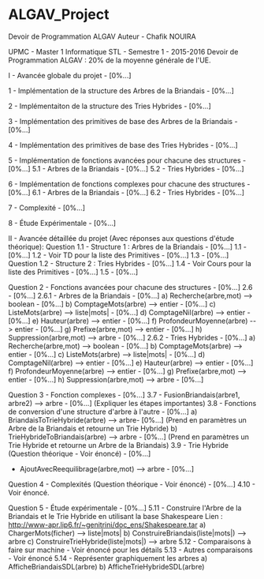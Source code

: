 # ALGAV_Project
Devoir de Programmation ALGAV
Auteur - Chafik NOUIRA

UPMC - Master 1 Informatique STL - Semestre 1 - 2015-2016
Devoir de Programmation ALGAV : 20% de la moyenne générale de l'UE.

I - Avancée globale du projet - [0%...]

1 - Implémentation de la structure des Arbres de la Briandais - [0%...]

2 - Implémentaiton de la structure des Tries Hybrides - [0%...]

3 - Implémentation des primitives de base des Arbres de la Briandais - [0%...]

4 - Implémentation des primitives de base des Tries Hybrides - [0%...]

5 - Implémentation de fonctions avancées pour chacune des structures - [0%...]
    5.1 - Arbres de la Briandais - [0%...]
    5.2 - Tries Hybrides - [0%...]
    
6 - Implémentation de fonctions complexes pour chacune des structures - [0%...]
    6.1 - Arbres de la Briandais - [0%...]
    6.2 - Tries Hybrides - [0%...]
    
7 - Complexité - [0%...]

8 - Étude Expérimentale - [0%...]


II - Avancée détaillée du projet (Avec réponses aux questions d'étude théorique):
Question 1.1 - Structure 1 : Arbres de la Briandais - [0%...]
1.1 - [0%...]
1.2 - Voir TD pour la liste des Primitives - [0%...]
1.3 - [0%...]
Question 1.2 - Structure 2 : Tries Hybrides - [0%...]
1.4 - Voir Cours pour la liste des Primitives - [0%...]
1.5 - [0%...]

Question 2 - Fonctions avancées pour chacune des structures - [0%...]
2.6 - [0%...]
  2.6.1 - Arbres de la Briandais - [0%...]
        a) Recherche(arbre,mot) --> boolean - [0%...]
        b) ComptageMots(arbre) --> entier - [0%...]
        c) ListeMots(arbre) --> liste|mots| - [0%...]
        d) ComptageNil(arbre) --> entier - [0%...]
        e) Hauteur(arbre) --> entier - [0%...]
        f) ProfondeurMoyenne(arbre) --> entier - [0%...]
        g) Prefixe(arbre,mot) --> entier - [0%...]
        h) Suppression(arbre,mot) --> arbre - [0%...]
  2.6.2 - Tries Hybrides - [0%...]
        a) Recherche(arbre,mot) --> boolean - [0%...]
        b) ComptageMots(arbre) --> entier - [0%...]
        c) ListeMots(arbre) --> liste|mots| - [0%...]
        d) ComptageNil(arbre) --> entier - [0%...]
        e) Hauteur(arbre) --> entier - [0%...]
        f) ProfondeurMoyenne(arbre) --> entier - [0%...]
        g) Prefixe(arbre,mot) --> entier - [0%...]
        h) Suppression(arbre,mot) --> arbre - [0%...]
        
Question 3 - Fonction complexes - [0%...]
3.7 - FusionBriandais(arbre1, arbre2) --> arbre - [0%...] (Expliquer les étapes importantes)
3.8 - Fonctions de conversion d'une structure d'arbre à l'autre - [0%...]
    a) BriandaisToTrieHybride(arbre) --> arbre- [0%...]
    (Prend en paramètres un Arbre de la Briandais et retourne un Trie Hybride) 
    b) TrieHybrideToBriandais(arbre) --> arbre - [0%...]
    (Prend en paramètres un Trie Hybride et retourne un Arbre de la Briandais)
3.9 - Trie Hybride (Question théorique - Voir énoncé) - [0%...]
- AjoutAvecReequilibrage(arbre,mot) --> arbre - [0%...]

Question 4 - Complexités (Question théorique - Voir énoncé) - [0%...]
4.10 - Voir énoncé.

Question 5 - Étude expérimentale - [0%...]
5.11 - Construire l'Arbre de la Briandais et le Trie Hybride en utilisant la base Shakespeare
Lien : http://www-apr.lip6.fr/~genitrini/doc_ens/Shakespeare.tar
     a) ChargerMots(ficher) --> liste|mots|
     b) ConstruireBriandais(liste|mots|) --> arbre
     c) ConstruireTrieHybride(liste|mots|) --> arbre
5.12 - Comparaisons à faire sur machine - Voir énoncé pour les détails
5.13 - Autres comparaisons - Voir énoncé
5.14 - Représenter graphiquement les arbres 
    a) AfficheBriandaisSDL(arbre)
    b) AfficheTrieHybrideSDL(arbre)
